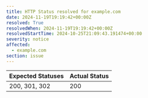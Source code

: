 ```yaml
---
title: HTTP Status resolved for example.com
date: 2024-11-19T19:19:42+00:00Z
resolved: True
resolvedWhen: 2024-11-19T19:19:42+00:00Z
resolvedStartTime: 2024-10-25T21:09:43.191474+00:00
severity: notice
affected:
  - example.com
section: issue
---
```


| Expected Statuses | Actual Status  |
|-------------------|----------------|
| 200, 301, 302 | 200 |
